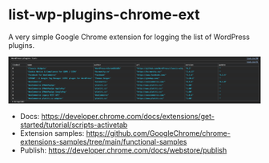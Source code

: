 # list-wp-plugins-chrome-ext
A very simple Google Chrome extension for logging the list of WordPress plugins.

![screenshot](screenshot.png)

- Docs: https://developer.chrome.com/docs/extensions/get-started/tutorial/scripts-activetab
- Extension samples: https://github.com/GoogleChrome/chrome-extensions-samples/tree/main/functional-samples
- Publish: https://developer.chrome.com/docs/webstore/publish

